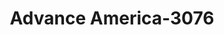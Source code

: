 ---
f_zip-code: 61109
f_state-code: IL
title: Advance America-3076
f_phone: 815-399-2700
f_city-only: Rockford
f_address: 1239 Sandy Hollow Road Rockford
f_location-unique-id: '3076'
slug: advance-america-3076
updated-on: '2024-05-30T13:46:58.046Z'
created-on: '2024-05-30T13:36:59.803Z'
published-on: '2024-05-30T13:54:32.469Z'
f_city-state: cms/city/rockford-il.md
f_company: cms/company/advance-america.md
f_state: cms/state/illinois.md
layout: '[payday-loan].html'
tags: payday-loan
---